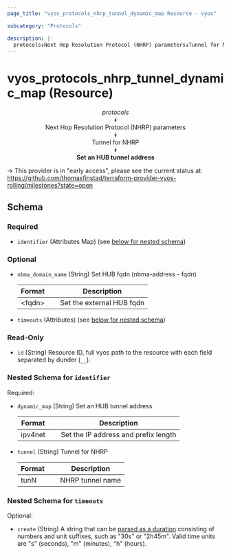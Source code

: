 ```yaml
---
page_title: "vyos_protocols_nhrp_tunnel_dynamic_map Resource - vyos"

subcategory: "Protocols"

description: |- 
  protocols⯯Next Hop Resolution Protocol (NHRP) parameters⯯Tunnel for NHRP⯯Set an HUB tunnel address
---
```


# vyos_protocols_nhrp_tunnel_dynamic_map (Resource)
<center>

*protocols*  
⯯  
Next Hop Resolution Protocol (NHRP) parameters  
⯯  
Tunnel for NHRP  
⯯  
**Set an HUB tunnel address**


</center>

-> This provider is in "early access", please see the current status at: https://github.com/thomasfinstad/terraform-provider-vyos-rolling/milestones?state=open

## Schema

### Required

- `identifier` (Attributes Map) (see [below for nested schema](#nestedatt--identifier))

### Optional

- `nbma_domain_name` (String) Set HUB fqdn (nbma-address - fqdn)

    |Format  &emsp;|Description                |
    |----------|-----------------------------|
    |&lt;fqdn&gt;  &emsp;|Set the external HUB fqdn  |
- `timeouts` (Attributes) (see [below for nested schema](#nestedatt--timeouts))

### Read-Only

- `id` (String) Resource ID, full vyos path to the resource with each field separated by dunder (`__`).

<a id="nestedatt--identifier"></a>
### Nested Schema for `identifier`

Required:

- `dynamic_map` (String) Set an HUB tunnel address

    |Format   &emsp;|Description                           |
    |-----------|----------------------------------------|
    |ipv4net  &emsp;|Set the IP address and prefix length  |
- `tunnel` (String) Tunnel for NHRP

    |Format  &emsp;|Description       |
    |----------|--------------------|
    |tunN    &emsp;|NHRP tunnel name  |


<a id="nestedatt--timeouts"></a>
### Nested Schema for `timeouts`

Optional:

- `create` (String) A string that can be [parsed as a duration](https://pkg.go.dev/time#ParseDuration) consisting of numbers and unit suffixes, such as &#34;30s&#34; or &#34;2h45m&#34;. Valid time units are &#34;s&#34; (seconds), &#34;m&#34; (minutes), &#34;h&#34; (hours).  
